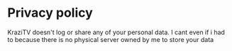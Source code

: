 # Privacy policy
KraziTV doesn't log or share any of your personal data. I cant even if i had to because there is no physical server owned by me to store your data
